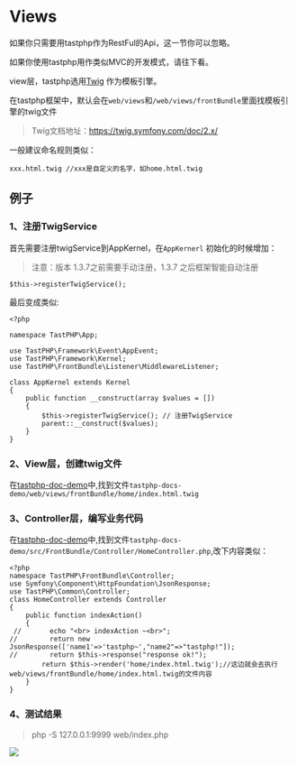 # Views

如果你只需要用tastphp作为RestFul的Api，这一节你可以忽略。

如果你使用tastphp用作类似MVC的开发模式，请往下看。

view层，tastphp选用[Twig](https://twig.symfony.com/) 作为模板引擎。

在tastphp框架中，默认会在`web/views`和`/web/views/frontBundle`里面找模板引擎的twig文件

> Twig文档地址：https://twig.symfony.com/doc/2.x/

一般建议命名规则类似：

```
xxx.html.twig //xxx是自定义的名字，如home.html.twig
```

## 例子

### 1、注册TwigService

首先需要注册twigService到AppKernel，在`AppKernerl` 初始化的时候增加：

> 注意：版本 1.3.7之前需要手动注册，1.3.7 之后框架智能自动注册

```
$this->registerTwigService(); 
```

最后变成类似:
```
<?php

namespace TastPHP\App;

use TastPHP\Framework\Event\AppEvent;
use TastPHP\Framework\Kernel;
use TastPHP\FrontBundle\Listener\MiddlewareListener;

class AppKernel extends Kernel
{
    public function __construct(array $values = [])
    {
        $this->registerTwigService(); // 注册TwigService
        parent::__construct($values);
    }
}
```

### 2、View层，创建twig文件
在[tastphp-doc-demo](https://github.com/tastphp/tastphp-docs-demo)中,找到文件`tastphp-docs-demo/web/views/frontBundle/home/index.html.twig`

### 3、Controller层，编写业务代码

在[tastphp-doc-demo](https://github.com/tastphp/tastphp-docs-demo)中,找到文件`tastphp-docs-demo/src/FrontBundle/Controller/HomeController.php`,改下内容类似：

```
<?php
namespace TastPHP\FrontBundle\Controller;
use Symfony\Component\HttpFoundation\JsonResponse;
use TastPHP\Common\Controller;
class HomeController extends Controller
{
    public function indexAction()
    {
 //       echo "<br> indexAction ~<br>";
//        return new JsonResponse(['name1'=>'tastphp~',"name2"=>"tastphp!"]);
//        return $this->response("response ok!");
        return $this->render('home/index.html.twig');//这边就会去执行 web/views/frontBundle/home/index.html.twig的文件内容
    }
}
```

### 4、测试结果

> php -S 127.0.0.1:9999 web/index.php

![](https://raw.githubusercontent.com/tastphp/tastphp-docs/master/assets/WX20170430-144948.png)
